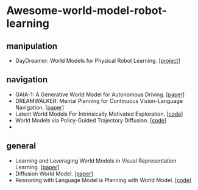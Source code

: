 # Awesome-world-model-robot-learning

## manipulation
- DayDreamer: World Models for Physical Robot Learning. [[project]](https://danijar.com/project/daydreamer/)

## navigation
- GAIA-1: A Generative World Model for Autonomous Driving. [[paper]](https://arxiv.org/abs/2309.17080)
- DREAMWALKER: Mental Planning for Continuous Vision-Language Navigation. [[paper]](https://openaccess.thecvf.com/content/ICCV2023/papers/Wang_DREAMWALKER_Mental_Planning_for_Continuous_Vision-Language_Navigation_ICCV_2023_paper.pdf)
- Latent World Models For Intrinsically Motivated Exploration. [[code]](https://github.com/htdt/lwm)
- World Models via Policy-Guided Trajectory Diffusion. [[code]](https://github.com/marc-rigter/polygrad-world-models)
- 

## general
- Learning and Leveraging World Models in Visual Representation Learning. [[paper]](https://arxiv.org/pdf/2403.00504.pdf)
- Diffusion World Model. [[paper]](https://arxiv.org/pdf/2402.03570.pdf)
- Reasoning with Language Model is Planning with World Model. [[code]](https://github.com/Ber666/llm-reasoners)
